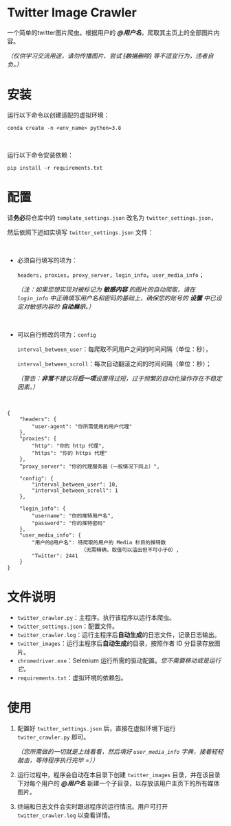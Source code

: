 # Twitter Image Crawler

一个简单的twitter图片爬虫。根据用户的 ***@用户名***，爬取其主页上的全部图片内容。

*（仅供学习交流用途，请勿传播图片、尝试 ~~[数据删除]~~ 等不适宜行为，违者自负。）*



# 安装

运行以下命令以创建适配的虚拟环境：

```
conda create -n <env_name> python=3.8
```

</br>

运行以下命令安装依赖：

```
pip install -r requirements.txt
```



# 配置

请**务必**将仓库中的 `template_settings.json` 改名为 `twitter_settings.json`，

然后依照下述如实填写 `twitter_settings.json` 文件：

</br>

- 必须自行填写的项为：

  `headers`，`proxies`，`proxy_server`，`login_info`，`user_media_info`；

  *（注：如果您想实现对被标记为 **敏感内容** 的图片的自动爬取，请在 `login_info` 中正确填写用户名和密码的基础上，确保您的账号的 **设置** 中已设定对敏感内容的 **自动展示**。）*

  </br>

- 可以自行修改的项为：`config`

  `interval_between_user`：每爬取不同用户之间的时间间隔（单位：秒），

  `interval_between_scroll`：每次自动翻滚之间的时间间隔（单位：秒）；

  *（警告：**非常**不建议将**后一项**设置得过短，过于频繁的自动化操作存在不稳定因素。）*

  </br>

```
{
    "headers": {
        "user-agent": "你所需使用的用户代理"
    },
    "proxies": {
        "http": "你的 http 代理",
        "https": "你的 https 代理"
    },
    “proxy_server": "你的代理服务器（一般情况下同上）",
    
    "config": {
        "interval_between_user": 10,
        "interval_between_scroll": 1
    },
    
    "login_info": {
        "username": "你的推特用户名",
        "password": "你的推特密码"
    },
    "user_media_info": {
        "用户的@用户名": 待爬取的用户的 Media 栏目的推特数
                        （无需精确，取值可以溢出但不可小于0）,
        "Twitter": 2441
    }
}
```



# 文件说明

- `twitter_crawler.py`：主程序。执行该程序以运行本爬虫。
- `twitter_settings.json`：配置文件。
- `twitter_crawler.log`：运行主程序后**自动生成**的日志文件，记录日志输出。
- `twitter_images`：运行主程序后**自动生成**的目录，按照作者 ID 分目录存放图片。
- `chromedriver.exe`：Selenium 运行所需的驱动配置。*您不需要移动或是运行它。*
- `requirements.txt`：虚拟环境的依赖包。



# 使用

1. 配置好 `twitter_settings.json` 后，直接在虚拟环境下运行 `twiter_crawler.py` 即可。

   *（您所需做的一切就是上线看看，然后填好 `user_media_info` 字典，接着轻轻敲击，等待程序执行完毕 =））*

2. 运行过程中，程序会自动在本目录下创建 `twitter_images` 目录，并在该目录下对每个用户的 ***@用户名*** 新建一个子目录，以存放该用户主页下的所有媒体图片。

3. 终端和日志文件会实时跟进程序的运行情况。用户可打开 `twitter_crawler.log` 以查看详情。

